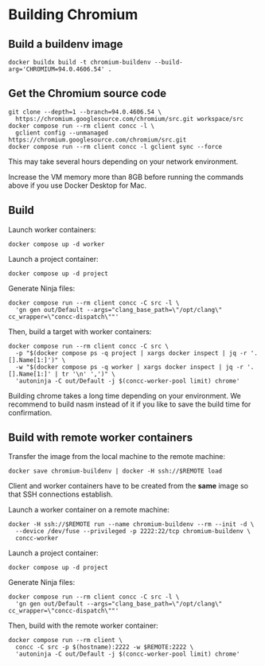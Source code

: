 # Building Chromium

## Build a buildenv image

```shell
docker buildx build -t chromium-buildenv --build-arg='CHROMIUM=94.0.4606.54' .
```

## Get the Chromium source code

```shell
git clone --depth=1 --branch=94.0.4606.54 \
  https://chromium.googlesource.com/chromium/src.git workspace/src
docker compose run --rm client concc -l \
  gclient config --unmanaged https://chromium.googlesource.com/chromium/src.git
docker compose run --rm client concc -l gclient sync --force
```

This may take several hours depending on your network environment.

Increase the VM memory more than 8GB before running the commands above if you
use Docker Desktop for Mac.

## Build

Launch worker containers:

```shell
docker compose up -d worker
```

Launch a project container:

```shell
docker compose up -d project
```

Generate Ninja files:

```shell
docker compose run --rm client concc -C src -l \
  'gn gen out/Default --args="clang_base_path=\"/opt/clang\" cc_wrapper=\"concc-dispatch\""'
```

Then, build a target with worker containers:

```shell
docker compose run --rm client concc -C src \
  -p "$(docker compose ps -q project | xargs docker inspect | jq -r '.[].Name[1:]')" \
  -w "$(docker compose ps -q worker | xargs docker inspect | jq -r '.[].Name[1:]' | tr '\n' ',')" \
  'autoninja -C out/Default -j $(concc-worker-pool limit) chrome'
```

Building chrome takes a long time depending on your environment.  We recommend to build nasm
instead of it if you like to save the build time for confirmation.

## Build with remote worker containers

Transfer the image from the local machine to the remote machine:

```shell
docker save chromium-buildenv | docker -H ssh://$REMOTE load
```

Client and worker containers have to be created from the **same** image so that SSH connections establish.

Launch a worker container on a remote machine:

```shell
docker -H ssh://$REMOTE run --name chromium-buildenv --rm --init -d \
  --device /dev/fuse --privileged -p 2222:22/tcp chromium-buildenv \
  concc-worker
```

Launch a project container:

```shell
docker compose up -d project
```

Generate Ninja files:

```shell
docker compose run --rm client concc -C src -l \
  'gn gen out/Default --args="clang_base_path=\"/opt/clang\" cc_wrapper=\"concc-dispatch\""'
```

Then, build with the remote worker container:

```shell
docker compose run --rm client \
  concc -C src -p $(hostname):2222 -w $REMOTE:2222 \
  'autoninja -C out/Default -j $(concc-worker-pool limit) chrome'
```

